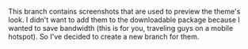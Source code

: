 This branch contains screenshots that are used to preview the theme's look. I didn't want to add them to the downloadable package because I wanted to save bandwidth (this is for you, traveling guys on a mobile hotspot). So I've decided to create a new branch for them.
